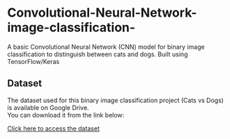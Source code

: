# Convolutional-Neural-Network-image-classification-
A basic Convolutional Neural Network (CNN) model for binary image classification to distinguish between cats and dogs. Built using TensorFlow/Keras

## Dataset

The dataset used for this binary image classification project (Cats vs Dogs) is available on Google Drive.  
You can download it from the link below:

[Click here to access the dataset](https://drive.google.com/drive/folders/1Gbo8V3DOlhI97WVUUdqjZlwQDgjJIYEg?usp=sharing)
